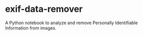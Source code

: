 # exif-data-remover
A Python notebook to analyze and remove Personally Identifiable Information from images. 
